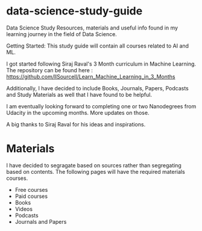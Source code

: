 # data-science-study-guide
Data Science Study Resources, materials and useful info found in my learning journey in the field of Data Science.

Getting Started: This study guide will contain all courses related to AI and ML.

I got started following Siraj Raval's 3 Month curriculum in Machine Learning. The repository can be found here :
https://github.com/llSourcell/Learn_Machine_Learning_in_3_Months

Additionally, I have decided to include Books, Journals, Papers, Podcasts and Study Materials as well that I have found to be helpful.

I am eventually looking forward to completing one or two Nanodegrees from Udacity in the upcoming months. More updates on those.

A big thanks to Siraj Raval for his ideas and inspirations. 

# Materials
I have decided to segragate based on sources rather than segregating based on contents.
The following pages will have the required materials courses.

* Free courses
* Paid courses
* Books
* Videos
* Podcasts
* Journals and Papers

